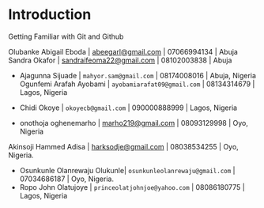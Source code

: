 # Introduction
Getting Familiar with Git and Github

Olubanke Abigail Eboda  | abeegarl@gmail.com | 07066994134 | Abuja
Sandra Okafor | sandraifeoma22@gmail.com | 08102003838 | Abuja
* Ajagunna Sijuade | `mahyor.sam@gmail.com` | 08174008016 | Abuja, Nigeria
Ogunfemi Arafah Ayobami | `ayobamiarafat09@gmail.com` | 08134314679 | Lagos, Nigeria
* Chidi Okoye | `okoyecb@gmail.com` | 090000888999 | Lagos, Nigeria

* onothoja oghenemarho | marho219@gmail.com | 08093129998 | Oyo, Nigeria


Akinsoji Hammed Adisa | harksodje@gmail.com | 08038534255 | Oyo, Nigeria.

* Osunkunle Olanrewaju Olukunle| `osunkunleolanrewaju@gmail.com` | 07034686187 | Oyo, Nigeria.
* Ropo John Olatujoye | `princeolatjohnjoe@yahoo.com` | 08086180775 | Lagos, Nigeria




